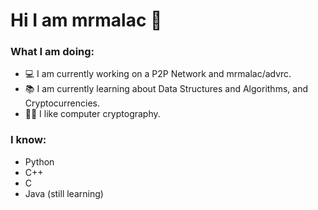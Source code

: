 # Hi I am mrmalac 👋

### What I am doing:
- 💻 I am currently working on a P2P Network and mrmalac/advrc.
- 📚 I am currently learning about Data Structures and Algorithms, and Cryptocurrencies.
- 👍🏻 I like computer cryptography.

### I know:
- Python
- C++
- C
- Java (still learning)

<!--
**mrmalac/mrmalac** is a ✨ _special_ ✨ repository because its `README.md` (this file) appears on your GitHub profile.
